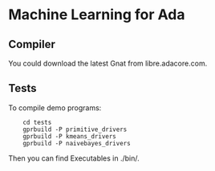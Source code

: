 # Machine Learning for Ada

## Compiler
You could download the latest Gnat from libre.adacore.com.

## Tests
To compile demo programs:

        cd tests
        gprbuild -P primitive_drivers
        gprbuild -P kmeans_drivers
        gprbuild -P naivebayes_drivers

Then you can find Executables in ./bin/.

